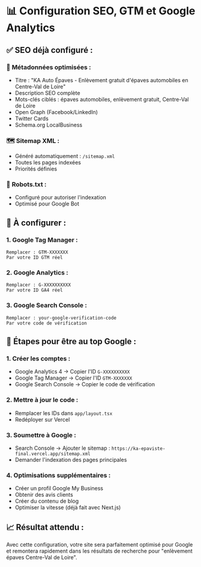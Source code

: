 # 📊 Configuration SEO, GTM et Google Analytics

## ✅ **SEO déjà configuré :**

### 🎯 **Métadonnées optimisées :**
- Titre : "KA Auto Épaves - Enlèvement gratuit d'épaves automobiles en Centre-Val de Loire"
- Description SEO complète
- Mots-clés ciblés : épaves automobiles, enlèvement gratuit, Centre-Val de Loire
- Open Graph (Facebook/LinkedIn)
- Twitter Cards
- Schema.org LocalBusiness

### 🗺️ **Sitemap XML :**
- Généré automatiquement : `/sitemap.xml`
- Toutes les pages indexées
- Priorités définies

### 🤖 **Robots.txt :**
- Configuré pour autoriser l'indexation
- Optimisé pour Google Bot

## 🔧 **À configurer :**

### 1. **Google Tag Manager :**
```
Remplacer : GTM-XXXXXXX
Par votre ID GTM réel
```

### 2. **Google Analytics :**
```
Remplacer : G-XXXXXXXXXX  
Par votre ID GA4 réel
```

### 3. **Google Search Console :**
```
Remplacer : your-google-verification-code
Par votre code de vérification
```

## 🚀 **Étapes pour être au top Google :**

### 1. **Créer les comptes :**
- Google Analytics 4 → Copier l'ID `G-XXXXXXXXXX`
- Google Tag Manager → Copier l'ID `GTM-XXXXXXX`
- Google Search Console → Copier le code de vérification

### 2. **Mettre à jour le code :**
- Remplacer les IDs dans `app/layout.tsx`
- Redéployer sur Vercel

### 3. **Soumettre à Google :**
- Search Console → Ajouter le sitemap : `https://ka-epaviste-final.vercel.app/sitemap.xml`
- Demander l'indexation des pages principales

### 4. **Optimisations supplémentaires :**
- Créer un profil Google My Business
- Obtenir des avis clients
- Créer du contenu de blog
- Optimiser la vitesse (déjà fait avec Next.js)

## 📈 **Résultat attendu :**
Avec cette configuration, votre site sera parfaitement optimisé pour Google et remontera rapidement dans les résultats de recherche pour "enlèvement épaves Centre-Val de Loire".